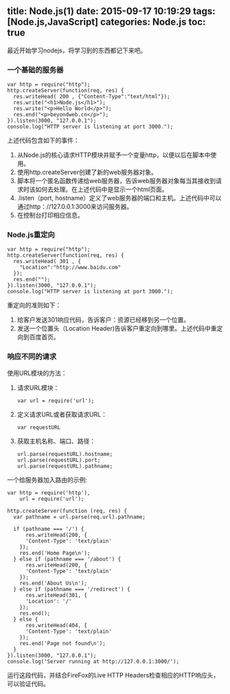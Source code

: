 title: Node.js(1)
date: 2015-09-17 10:19:29
tags: [Node.js,JavaScript]
categories: Node.js
toc: true 
---
最近开始学习nodejs，将学习到的东西都记下来吧。

### 一个基础的服务器
<!--more-->
```
var http = require("http");  
http.createServer(function(req, res) {  
  res.writeHead( 200 , {"Content-Type":"text/html"});  
  res.write("<h1>Node.js</h1>");  
  res.write("<p>Hello World</p>");  
  res.end("<p>beyondweb.cn</p>");  
}).listen(3000, "127.0.0.1");  
console.log("HTTP server is listening at port 3000.");  
```
上述代码包含如下的事件：
1. 从Node.js的核心请求HTTP模块并赋予一个变量http，以便以后在脚本中使用。
2. 使用http.createServer创建了新的web服务器对象。
3. 脚本将一个匿名函数传递给web服务器，告诉web服务器对象每当其接收到请求时该如何去处理。在上述代码中是显示一个html页面。
4. .listen（port, hostname）定义了web服务器的端口和主机。上述代码中可以通过http：//127.0.0.1:3000来访问服务器。
5. 在控制台打印相应信息。

### Node.js重定向 
```
var http = require("http");  
http.createServer(function(req, res) {  
  res.writeHead( 301 , {  
    "Location":"http://www.baidu.com"  
  });  
  res.end("");  
}).listen(3000, "127.0.0.1");  
console.log("HTTP server is listening at port 3000.");  
```
重定向的准则如下：
1. 给客户发送301响应代码，告诉客户：资源已经移到另一个位置。
2. 发送一个位置头（Location Header)告诉客户重定向到哪里。上述代码中重定向到百度首页。

### 响应不同的请求

使用URL模块的方法：
1. 请求URL模块：
    ```
    var url = require('url');  
    ```
2. 定义请求URL或者获取请求URL：
    ```
    var requestURL   
    ```
3. 获取主机名称、端口、路径：
    ```
    url.parse(requestURL).hostname;  
    url.parse(requestURL).port;  
    url.parse(requestURL).pathname; 
    ```
一个给服务器加入路由的示例:
```
var http = require('http'),  
    url = require('url');  
  
http.createServer(function (req, res) {  
  var pathname = url.parse(req.url).pathname;  
  
  if (pathname === '/') {  
      res.writeHead(200, {  
      'Content-Type': 'text/plain'  
    });  
    res.end('Home Page\n');  
  } else if (pathname === '/about') {  
      res.writeHead(200, {  
      'Content-Type': 'text/plain'  
    });  
    res.end('About Us\n');  
  } else if (pathname === '/redirect') {  
      res.writeHead(301, {  
      'Location': '/'  
    });  
    res.end();  
  } else {  
      res.writeHead(404, {  
      'Content-Type': 'text/plain'  
    });  
    res.end('Page not found\n');  
  }  
}).listen(3000, "127.0.0.1");  
console.log('Server running at http://127.0.0.1:3000/'); 
```
运行这段代码，并结合FireFox的Live HTTP Headers检查相应的HTTP响应头，可以验证代码。
